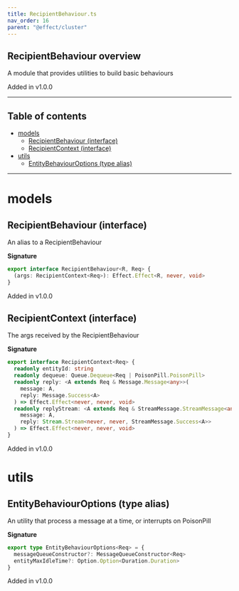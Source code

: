 ```yaml
---
title: RecipientBehaviour.ts
nav_order: 16
parent: "@effect/cluster"
---
```


## RecipientBehaviour overview

A module that provides utilities to build basic behaviours

Added in v1.0.0

---

<h2 class="text-delta">Table of contents</h2>

- [models](#models)
  - [RecipientBehaviour (interface)](#recipientbehaviour-interface)
  - [RecipientContext (interface)](#recipientcontext-interface)
- [utils](#utils)
  - [EntityBehaviourOptions (type alias)](#entitybehaviouroptions-type-alias)

---

# models

## RecipientBehaviour (interface)

An alias to a RecipientBehaviour

**Signature**

```ts
export interface RecipientBehaviour<R, Req> {
  (args: RecipientContext<Req>): Effect.Effect<R, never, void>
}
```

Added in v1.0.0

## RecipientContext (interface)

The args received by the RecipientBehaviour

**Signature**

```ts
export interface RecipientContext<Req> {
  readonly entityId: string
  readonly dequeue: Queue.Dequeue<Req | PoisonPill.PoisonPill>
  readonly reply: <A extends Req & Message.Message<any>>(
    message: A,
    reply: Message.Success<A>
  ) => Effect.Effect<never, never, void>
  readonly replyStream: <A extends Req & StreamMessage.StreamMessage<any>>(
    message: A,
    reply: Stream.Stream<never, never, StreamMessage.Success<A>>
  ) => Effect.Effect<never, never, void>
}
```

Added in v1.0.0

# utils

## EntityBehaviourOptions (type alias)

An utility that process a message at a time, or interrupts on PoisonPill

**Signature**

```ts
export type EntityBehaviourOptions<Req> = {
  messageQueueConstructor?: MessageQueueConstructor<Req>
  entityMaxIdleTime?: Option.Option<Duration.Duration>
}
```

Added in v1.0.0
